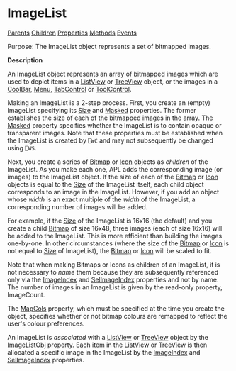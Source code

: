 




<h1 class="heading"><span class="name">ImageList</span></h1>

[Parents](../ParentLists/ImageList.htm) [Children](../ChildLists/ImageList.htm) [Properties](../PropLists/ImageList.htm) [Methods](../MethodLists/ImageList.htm) [Events](../EventLists/ImageList.htm)


Purpose: The ImageList object represents a set of bitmapped images.


**Description**


An ImageList object represents an array of bitmapped images which are used to depict items in a [ListView](listview.md) or [TreeView](treeview.md) object, or the images in a [CoolBar](coolbar.md), [Menu](menu.md), [TabControl](tabcontrol.md) or [ToolControl](toolcontrol.md).



Making an ImageList is a 2-step process. First, you create an (empty) ImageList specifying its [Size](./size.md) and [Masked](./masked.md) properties. The former establishes the size of each of the bitmapped images in the array. The [Masked](./masked.md) property specifies whether the ImageList is to contain opaque or transparent images. Note that these properties must be established when the ImageList is created by `⎕WC` and may not subsequently be changed using `⎕WS`.


Next, you create a series of [Bitmap](bitmap.md) or [Icon](icon.md) objects as *children* of the ImageList. As you make each one, APL adds the corresponding image (or images) to the ImageList object. If the size of each of the [Bitmap](bitmap.md) or [Icon](icon.md) objects is equal to the [Size](./size.md) of the ImageList itself, each child object corresponds to an image in the ImageList. However, if you add an object whose *width* is an exact multiple of the *width* of the ImageList, a corresponding number of images will be added.


For example, if the [Size](./size.md) of the ImageList is 16x16 (the default) and you create a child [Bitmap](bitmap.md) of size 16x48, three images (each of size 16x16) will be added to the ImageList. This is more efficient than building the images one-by-one. In other circumstances (where the size of the [Bitmap](bitmap.md) or [Icon](icon.md) is not equal to [Size](./size.md) of ImageList), the [Bitmap](bitmap.md) or [Icon](icon.md) will be scaled to fit.


Note that when making Bitmaps or Icons as children of an ImageList, it is not necessary to *name* them because they are subsequently referenced only via the [ImageIndex](./imageindex.md) and [SelImageIndex](./selimageindex.md) properties and not by name. The number of images in an ImageList is given by the read-only property, ImageCount.


The [MapCols](./mapcols.md) property, which must be specified at the time you create the object, specifies whether or not bitmap colours are remapped to reflect the user's colour preferences.


An ImageList is *associated* with a [ListView](listview.md) or [TreeView](treeview.md) object by the [ImageListObj](./imagelistobj.md) property. Each item in the [ListView](listview.md) or [TreeView](treeview.md) is then allocated a specific image in the ImageList by the [ImageIndex](./imageindex.md) and [SelImageIndex](./selimageindex.md) properties.


